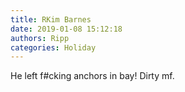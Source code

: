 ```yaml
---
title: RKim Barnes
date: 2019-01-08 15:12:18
authors: Ripp
categories: Holiday
---
```


 He left f#cking anchors in bay!
Dirty mf.